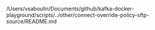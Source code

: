 /Users/vsaboulin/Documents/github/kafka-docker-playground/scripts/../other/connect-override-policy-sftp-source/README.md
